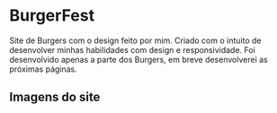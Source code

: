 # BurgerFest
Site de Burgers com o design feito por mim. Criado com o intuito de desenvolver minhas habilidades com design e responsividade.
Foi desenvolvido apenas a parte dos Burgers, em breve desenvolverei as próximas páginas.

## Imagens do site
